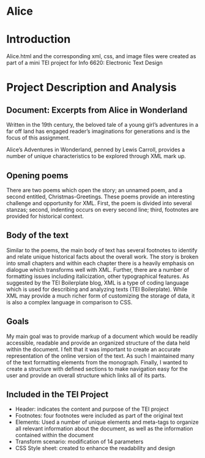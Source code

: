Alice
=====

# Introduction

Alice.html and the corresponding xml, css, and image files were created as part of a mini TEI project for Info 6620: Electronic Text Design

# Project Description and Analysis

## Document: Excerpts from Alice in Wonderland


Written in the 19th century, the beloved tale of a young girl’s adventures in a far off land has engaged reader’s imaginations for generations and is the focus of this assignment. 

Alice’s Adventures in Wonderland, penned by Lewis Carroll, provides a number of unique characteristics to be explored through XML mark up. 

## Opening poems

There are two poems which open the story; an unnamed poem, and a second entitled, Christmas-Greetings. These poems provide an interesting challenge and opportunity for XML. First, the poem is divided into several stanzas; second, indenting occurs on every second line; third, footnotes are provided for historical context. 

## Body of the text

Similar to the poems, the main body of text has several footnotes to identify and relate unique historical facts about the overall work. The story is broken into small chapters and within each chapter there is a heavily emphasis on dialogue which transforms well with XML. Further, there are a number of formatting issues including italicization, other typographical features. 
As suggested by the TEI Boilerplate blog, XML is a type of coding language which is used for describing and analyzing texts (TEI Boilerplate). While XML may provide a much richer form of customizing the storage of data, it is also a complex language in comparison to CSS. 

## Goals

My main goal was to provide markup of a document which would be readily accessible, readable and provide an organized structure of the data held within the document. 
I felt that it was important to create an accurate representation of the online version of the text. As such I maintained many of the text formatting elements from the monograph. 
Finally, I wanted to create a structure with defined sections to make navigation easy for the user and provide an overall structure which links all of its parts. 

## Included in the TEI Project

* Header: indicates the content and purpose of the TEI project
* Footnotes: four footnotes were included as part of the original text
* Elements: Used a number of unique elements and meta-tags to organize all relevant information about the document, as well as the information contained within the document
* Transform scenario: modification of 14 parameters
* CSS Style sheet: created to enhance the readability and design
